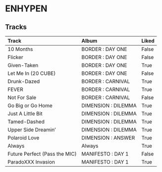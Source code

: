 # ENHYPEN

## Tracks

| Track                         | Album               | Liked   |
|:------------------------------|:--------------------|:--------|
| 10 Months                     | BORDER : DAY ONE    | False   |
| Flicker                       | BORDER : DAY ONE    | False   |
| Given-Taken                   | BORDER : DAY ONE    | True    |
| Let Me In (20 CUBE)           | BORDER : DAY ONE    | False   |
| Drunk-Dazed                   | BORDER : CARNIVAL   | True    |
| FEVER                         | BORDER : CARNIVAL   | True    |
| Not For Sale                  | BORDER : CARNIVAL   | False   |
| Go Big or Go Home             | DIMENSION : DILEMMA | True    |
| Just A Little Bit             | DIMENSION : DILEMMA | True    |
| Tamed-Dashed                  | DIMENSION : DILEMMA | True    |
| Upper Side Dreamin’           | DIMENSION : DILEMMA | True    |
| Polaroid Love                 | DIMENSION : ANSWER  | True    |
| Always                        | Always              | True    |
| Future Perfect (Pass the MIC) | MANIFESTO : DAY 1   | False   |
| ParadoXXX Invasion            | MANIFESTO : DAY 1   | True    |